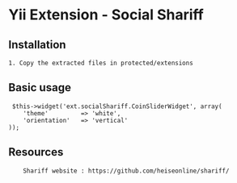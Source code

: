 Yii Extension - Social Shariff
=============================

Installation
------------

    1. Copy the extracted files in protected/extensions

Basic usage
-----------
     $this->widget('ext.socialShariff.CoinSliderWidget', array(
		'theme' 		=> 'white',
		'orientation' 	=> 'vertical'
	));

Resources 
---------
        Shariff website : https://github.com/heiseonline/shariff/

